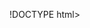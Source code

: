 !DOCTYPE html>
<html lang="es">

<head>
    <meta charset="UTF-8">
    <meta name="viewport" content="width=device-width, initial-scale=1.0">
    <title>Planificador de Rutas de Entrega</title>
    <script src="https://cdn.tailwindcss.com"></script>
    <script src="https://unpkg.com/leaflet@1.9.4/dist/leaflet.js"></script>
    <link rel="stylesheet" href="https://unpkg.com/leaflet@1.9.4/dist/leaflet.css" />
    <link rel="stylesheet" href="https://cdnjs.cloudflare.com/ajax/libs/font-awesome/6.4.0/css/all.min.css">
    <style>
        #map {
            height: 500px;
            border-radius: 0.5rem;
            box-shadow: 0 4px 6px -1px rgba(0, 0, 0, 0.1);
        }

        .node-marker {
            background-color: #3B82F6;
            border-radius: 50%;
            width: 20px;
            height: 20px;
            display: flex;
            justify-content: center;
            align-items: center;
            color: white;
            font-weight: bold;
            font-size: 12px;
        }

        .path-marker {
            background-color: #10B981;
            border-radius: 50%;
            width: 15px;
            height: 15px;
            display: flex;
            justify-content: center;
            align-items: center;
            color: white;
            font-weight: bold;
            font-size: 10px;
        }

        .route-line {
            stroke: #3B82F6;
            stroke-width: 4;
            stroke-dasharray: 10;
            fill: none;
        }

        .package-item {
            transition: all 0.2s ease;
        }

        .package-item:hover {
            transform: translateY(-2px);
            box-shadow: 0 4px 6px -1px rgba(0, 0, 0, 0.1);
        }
    </style>
</head>

<body class="bg-gray-50 min-h-screen">
    <div class="container mx-auto px-4 py-8">
        <header class="mb-8">
            <h1 class="text-3xl font-bold text-gray-800 flex items-center">
                <i class="fas fa-truck-fast mr-3 text-blue-500"></i>
                Planificador de Rutas de Entrega
            </h1>
            <p class="text-gray-600 mt-2">Optimiza tus entregas usando el algoritmo de Dijkstra</p>
        </header>

        <div class="grid grid-cols-1 lg:grid-cols-3 gap-6">
            <!-- Panel izquierdo - Formulario y paquetes -->
            <div class="lg:col-span-1 space-y-6">
                <div class="bg-white rounded-lg shadow p-6">
                    <h2 class="text-xl font-semibold text-gray-800 mb-4 flex items-center">
                        <i class="fas fa-plus-circle mr-2 text-blue-500"></i>
                        Agregar Paquete
                    </h2>
                    <form id="packageForm" class="space-y-4">
                        <div>
                            <label for="packageId" class="block text-sm font-medium text-gray-700">ID del
                                Paquete</label>
                            <input type="text" id="packageId"
                                class="mt-1 block w-full rounded-md border-gray-300 shadow-sm focus:border-blue-500 focus:ring-blue-500 p-2 border">
                        </div>
                        <div>
                            <label for="destination" class="block text-sm font-medium text-gray-700">Punto de
                                Entrega</label>
                            <select id="destination"
                                class="mt-1 block w-full rounded-md border-gray-300 shadow-sm focus:border-blue-500 focus:ring-blue-500 p-2 border">
                                <option value="">Seleccione un destino</option>
                            </select>
                        </div>
                        <div>
                            <label for="priority" class="block text-sm font-medium text-gray-700">Prioridad</label>
                            <select id="priority"
                                class="mt-1 block w-full rounded-md border-gray-300 shadow-sm focus:border-blue-500 focus:ring-blue-500 p-2 border">
                                <option value="normal">Normal</option>
                                <option value="high">Alta</option>
                                <option value="urgent">Urgente</option>
                            </select>
                        </div>
                        <button type="submit"
                            class="w-full bg-blue-500 hover:bg-blue-600 text-white font-medium py-2 px-4 rounded-md transition duration-150 ease-in-out flex items-center justify-center">
                            <i class="fas fa-box-circle-check mr-2"></i>
                            Agregar Paquete
                        </button>
                    </form>
                </div>

                <div class="bg-white rounded-lg shadow p-6">
                    <div class="flex justify-between items-center mb-4">
                        <h2 class="text-xl font-semibold text-gray-800 flex items-center">
                            <i class="fas fa-boxes-stacked mr-2 text-blue-500"></i>
                            Paquetes para Entrega
                        </h2>
                        <span id="packageCount"
                            class="bg-blue-100 text-blue-800 text-xs font-medium px-2.5 py-0.5 rounded-full">0</span>
                    </div>
                    <div id="packagesList" class="space-y-3 max-h-96 overflow-y-auto pr-2">
                        <p class="text-gray-500 text-center py-4">No hay paquetes agregados</p>
                    </div>
                </div>
            </div>

            <!-- Panel derecho - Mapa y resultados -->
            <div class="lg:col-span-2 space-y-6">
                <div class="bg-white rounded-lg shadow p-6">
                    <div class="flex justify-between items-center mb-4">
                        <h2 class="text-xl font-semibold text-gray-800 flex items-center">
                            <i class="fas fa-map-location-dot mr-2 text-blue-500"></i>
                            Mapa de Rutas
                        </h2>
                        <button id="planRouteBtn"
                            class="bg-green-500 hover:bg-green-600 text-white font-medium py-2 px-4 rounded-md transition duration-150 ease-in-out flex items-center disabled:opacity-50"
                            disabled>
                            <i class="fas fa-route mr-2"></i>
                            Planificar Ruta
                        </button>
                    </div>
                    <div id="map"></div>
                </div>

                <div class="bg-white rounded-lg shadow p-6">
                    <h2 class="text-xl font-semibold text-gray-800 mb-4 flex items-center">
                        <i class="fas fa-info-circle mr-2 text-blue-500"></i>
                        Detalles de la Ruta
                    </h2>
                    <div id="routeDetails" class="space-y-4">
                        <div class="flex items-center justify-center py-8">
                            <p class="text-gray-500">No se ha calculado ninguna ruta</p>
                        </div>
                    </div>
                </div>
            </div>
        </div>
    </div>

    <script>
        // Grafo de ejemplo (nodos y conexiones)
        const graph = {
            'Almacén': {
                'Xetulul': 5,
                'Xocomil': 2
            },
            'Xetulul': {
                'Museo de Arqueología': 4,
                'Terminal de buses': 2
            },
            'Xocomil': {
                'Xetulul': 8,
                'Terminal de buses': 7
            },
            'Museo de Arqueología': {
                'Terminal de buses': 6,
                'Otra ubicación cercana': 3
            },
            'Terminal de buses': {
                'Otra ubicación cercana': 1
            },
            'Otra ubicación cercana': {}
        };

        // Coordenadas aproximadas para el mapa (lat, lng)
        // const nodeCoordinates = {
        //     'Almacén': [51.505, -0.09],
        //     'Xetulul': [51.51, -0.1],
        //     'Xocomil': [51.515, -0.09],
        //     'Museo de Arqueología': [51.52, -0.12],
        //     'D': [51.525, -0.1],
        //     'E': [51.53, -0.11]
        // };
        const nodeCoordinates = {
            'Almacén': [14.5339, -91.6825], // Parque Central de Retalhuleu
            'Xetulul': [14.5431, -91.6765],       // Xetulul
            'Xocomil': [14.5400, -91.6770],       // Xocomil
            'Museo de Arqueología': [14.5317, -91.6848],       // Museo de Arqueología
            'Terminal de buses': [14.5346, -91.6791],       // Terminal de buses
            'Otra ubicación cercana': [14.5365, -91.6850]        // Otra ubicación cercana
        };


        // Almacén de paquetes
        let packages = [];

        // Inicializar mapa
        const map = L.map('map').setView([14.5366, -91.6770], 13);
        L.tileLayer('https://{s}.tile.openstreetmap.org/{z}/{x}/{y}.png', {
            attribution: '&copy; <a href="https://www.openstreetmap.org/copyright">OpenStreetMap</a> contributors'
        }).addTo(map);

        // Marcadores y líneas del grafo
        const markers = {};
        const lines = [];

        // Dibujar el grafo en el mapa
        function drawGraph() {
            // Limpiar marcadores y líneas existentes
            Object.values(markers).forEach(marker => map.removeLayer(marker));
            lines.forEach(line => map.removeLayer(line));

            // Agregar nodos al select de destinos
            const destinationSelect = document.getElementById('destination');
            destinationSelect.innerHTML = '<option value="">Seleccione un destino</option>';

            Object.keys(graph).forEach(node => {
                if (node !== 'Almacén') {
                    const option = document.createElement('option');
                    option.value = node;
                    option.textContent = node;
                    destinationSelect.appendChild(option);
                }

                // Crear marcador para el nodo
                const marker = L.marker(nodeCoordinates[node], {
                    icon: L.divIcon({
                        className: node === 'Almacén' ? 'node-marker warehouse' : 'node-marker',
                        html: node === 'Almacén' ? '<i class="fas fa-warehouse"></i>' : node,
                        iconSize: [20, 20]
                    })
                }).addTo(map);

                marker.bindPopup(<b>${node}</b>);
                markers[node] = marker;
            });

            // Dibujar conexiones (aristas)
            Object.keys(graph).forEach(fromNode => {
                Object.keys(graph[fromNode]).forEach(toNode => {
                    const weight = graph[fromNode][toNode];
                    const line = L.polyline(
                        [nodeCoordinates[fromNode], nodeCoordinates[toNode]],
                        { color: '#6B7280', weight: 2, dashArray: '5, 5' }
                    ).addTo(map);

                    // Agregar etiqueta de peso
                    const center = [
                        (nodeCoordinates[fromNode][0] + nodeCoordinates[toNode][0]) / 2,
                        (nodeCoordinates[fromNode][1] + nodeCoordinates[toNode][1]) / 2
                    ];

                    const label = L.marker(center, {
                        icon: L.divIcon({
                            className: 'path-marker',
                            html: weight,
                            iconSize: [15, 15]
                        }),
                        zIndexOffset: 1000
                    }).addTo(map);

                    lines.push(line);
                    lines.push(label);
                });
            });
        }

        // Implementación del algoritmo de Dijkstra
        function dijkstra(graph, start) {
            const distances = {};
            const previous = {};
            const nodes = new Set();
            const visited = new Set();

            // Inicialización
            for (const node in graph) {
                distances[node] = node === start ? 0 : Infinity;
                previous[node] = null;
                nodes.add(node);
            }

            while (nodes.size) {
                // Encontrar el nodo con la distancia mínima
                let minNode = null;
                for (const node of nodes) {
                    if (minNode === null || distances[node] < distances[minNode]) {
                        minNode = node;
                    }
                }

                if (minNode === null || distances[minNode] === Infinity) break;

                // Visitar el nodo
                nodes.delete(minNode);
                visited.add(minNode);

                // Actualizar distancias a los vecinos
                for (const neighbor in graph[minNode]) {
                    const distance = distances[minNode] + graph[minNode][neighbor];
                    if (distance < distances[neighbor]) {
                        distances[neighbor] = distance;
                        previous[neighbor] = minNode;
                    }
                }
            }

            return { distances, previous };
        }

        // Obtener la ruta más corta desde el inicio hasta el destino
        function getShortestPath(previous, destination) {
            const path = [destination];
            let current = destination;

            while (previous[current] !== null) {
                current = previous[current];
                path.unshift(current);
            }

            return path;
        }

        // Calcular la ruta óptima para todos los paquetes
        function calculateOptimalRoute() {
            if (packages.length === 0) return;

            // Agrupar paquetes por destino
            const destinations = {};
            packages.forEach(pkg => {
                if (!destinations[pkg.destination]) {
                    destinations[pkg.destination] = [];
                }
                destinations[pkg.destination].push(pkg);
            });

            // Calcular rutas desde el almacén a cada destino
            const { distances, previous } = dijkstra(graph, 'Almacén');

            // Ordenar destinos por distancia
            const sortedDestinations = Object.keys(destinations)
                .filter(dest => distances[dest] !== Infinity)
                .sort((a, b) => distances[a] - distances[b]);

            // Mostrar resultados
            const routeDetails = document.getElementById('routeDetails');
            routeDetails.innerHTML = '';

            if (sortedDestinations.length === 0) {
                routeDetails.innerHTML = `
                    <div class="bg-red-100 border-l-4 border-red-500 text-red-700 p-4">
                        <p>No se puede llegar a ninguno de los destinos desde el almacén.</p>
                    </div>
                `;
                return;
            }

            // Mostrar ruta para cada destino
            sortedDestinations.forEach((dest, index) => {
                const path = getShortestPath(previous, dest);
                const distance = distances[dest];
                const packagesForDest = destinations[dest];

                const destCard = document.createElement('div');
                destCard.className = 'bg-gray-50 rounded-lg p-4 border border-gray-200';
                destCard.innerHTML = `
                    <div class="flex justify-between items-start mb-2">
                        <h3 class="font-medium text-gray-800">
                            <span class="bg-blue-500 text-white rounded-full w-6 h-6 inline-flex items-center justify-center mr-2">${index + 1}</span>
                            ${dest}
                        </h3>
                        <span class="bg-green-100 text-green-800 text-xs font-medium px-2.5 py-0.5 rounded-full">
                            ${distance} km
                        </span>
                    </div>
                    <div class="mb-3">
                        <p class="text-sm text-gray-600">Ruta: ${path.join(' → ')}</p>
                    </div>
                    <div>
                        <p class="text-sm font-medium text-gray-700 mb-1">Paquetes:</p>
                        <ul class="space-y-1">
                            ${packagesForDest.map(pkg => `
                                <li class="text-sm text-gray-600 flex items-center">
                                    <i class="fas fa-box mr-2 text-blue-500"></i>
                                    ${pkg.id} (${pkg.priority === 'high' ? 'Alta prioridad' : pkg.priority === 'urgent' ? 'Urgente' : 'Normal'})
                                </li>
                            `).join('')}
                        </ul>
                    </div>
                `;

                routeDetails.appendChild(destCard);
            });

            // Dibujar la ruta en el mapa (primera ruta como ejemplo)
            const firstPath = getShortestPath(previous, sortedDestinations[0]);
            drawRouteOnMap(firstPath);
        }

        // Dibujar una ruta específica en el mapa
        function drawRouteOnMap(path) {
            // Limpiar rutas anteriores
            const oldRouteLines = document.querySelectorAll('.route-line');
            oldRouteLines.forEach(line => line.remove());

            // Dibujar nueva ruta
            for (let i = 0; i < path.length - 1; i++) {
                const fromNode = path[i];
                const toNode = path[i + 1];

                // Resaltar conexión en el mapa
                const line = L.polyline(
                    [nodeCoordinates[fromNode], nodeCoordinates[toNode]],
                    { color: '#3B82F6', weight: 4, className: 'route-line' }
                ).addTo(map);

                // Resaltar nodos de la ruta
                markers[fromNode].setIcon(L.divIcon({
                    className: fromNode === 'Almacén' ? 'node-marker warehouse' : 'node-marker',
                    html: fromNode === 'Almacén' ? '<i class="fas fa-warehouse"></i>' : fromNode,
                    iconSize: [25, 25]
                }));

                markers[toNode].setIcon(L.divIcon({
                    className: 'node-marker',
                    html: toNode,
                    iconSize: [25, 25]
                }));
            }

            // Ajustar vista del mapa para mostrar toda la ruta
            const bounds = path.map(node => nodeCoordinates[node]);
            map.fitBounds(bounds, { padding: [50, 50] });
        }

        // Actualizar lista de paquetes en la UI
        function updatePackagesList() {
            const packagesList = document.getElementById('packagesList');
            const packageCount = document.getElementById('packageCount');
            const planRouteBtn = document.getElementById('planRouteBtn');

            if (packages.length === 0) {
                packagesList.innerHTML = '<p class="text-gray-500 text-center py-4">No hay paquetes agregados</p>';
                packageCount.textContent = '0';
                planRouteBtn.disabled = true;
                return;
            }

            packageCount.textContent = packages.length;
            planRouteBtn.disabled = false;

            packagesList.innerHTML = packages.map((pkg, index) => `
                <div class="package-item bg-gray-50 rounded-lg p-4 border border-gray-200">
                    <div class="flex justify-between items-start">
                        <div>
                            <h3 class="font-medium text-gray-800">${pkg.id}</h3>
                            <p class="text-sm text-gray-600">Destino: ${pkg.destination}</p>
                        </div>
                        <span class="text-xs font-medium px-2.5 py-0.5 rounded-full ${pkg.priority === 'high' ? 'bg-yellow-100 text-yellow-800' :
                    pkg.priority === 'urgent' ? 'bg-red-100 text-red-800' : 'bg-blue-100 text-blue-800'
                }">
                            ${pkg.priority === 'high' ? 'Alta' : pkg.priority === 'urgent' ? 'Urgente' : 'Normal'}
                        </span>
                    </div>
                    <div class="mt-3 flex justify-end">
                        <button onclick="removePackage(${index})" class="text-red-500 hover:text-red-700 text-sm flex items-center">
                            <i class="fas fa-trash-can mr-1"></i>
                            Eliminar
                        </button>
                    </div>
                </div>
            `).join('');
        }

        // Eliminar un paquete
        function removePackage(index) {
            packages.splice(index, 1);
            updatePackagesList();
        }

        // Manejar envío del formulario
        document.getElementById('packageForm').addEventListener('submit', function (e) {
            e.preventDefault();

            const packageId = document.getElementById('packageId').value.trim();
            const destination = document.getElementById('destination').value;
            const priority = document.getElementById('priority').value;

            if (!packageId || !destination) {
                alert('Por favor complete todos los campos');
                return;
            }

            // Agregar nuevo paquete
            packages.push({
                id: packageId,
                destination,
                priority
            });

            // Limpiar formulario
            document.getElementById('packageId').value = '';
            document.getElementById('destination').value = '';

            // Actualizar UI
            updatePackagesList();
        });

        // Manejar clic en el botón de planificar ruta
        document.getElementById('planRouteBtn').addEventListener('click', calculateOptimalRoute);

        // Inicializar la aplicación
        document.addEventListener('DOMContentLoaded', function () {
            drawGraph();
            updatePackagesList();
        });
    </script>
</body>

</html>
